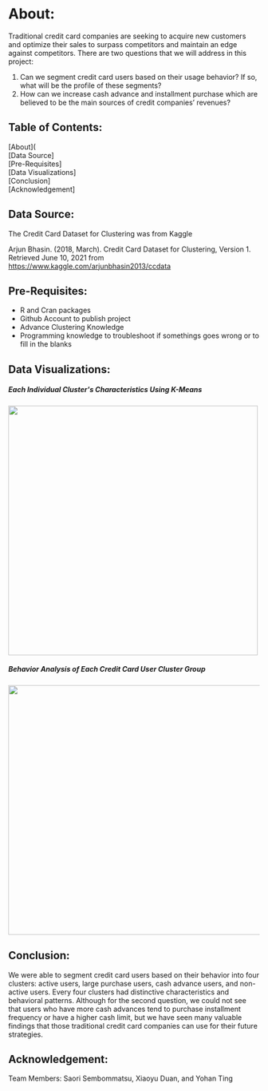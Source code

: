 # About:
Traditional credit card companies are seeking to acquire new customers and optimize their
sales to surpass competitors and maintain an edge against competitors. There are two questions that we will address in this project: 
1. Can we segment credit card users based on their usage behavior? If so, what will be the profile of these
segments? 
2. How can we increase cash advance and installment purchase which are believed to be the main sources of credit companies’ revenues? 

## Table of Contents:
[About]( </br>
[Data Source] </br>
[Pre-Requisites] </br>
[Data Visualizations] </br>
[Conclusion] </br>
[Acknowledgement] 

## Data Source:
The Credit Card Dataset for Clustering was from Kaggle

Arjun Bhasin. (2018, March). Credit Card Dataset for Clustering, Version 1. Retrieved
June 10, 2021 from https://www.kaggle.com/arjunbhasin2013/ccdata

## Pre-Requisites:
+ R and Cran packages
+ Github Account to publish project
+ Advance Clustering Knowledge
+ Programming knowledge to troubleshoot if somethings goes wrong or to fill in the blanks

## Data Visualizations: 
<h5>Each Individual Cluster's Characteristics Using K-Means</h5> 
<img src="https://user-images.githubusercontent.com/54777897/236713479-88f80a7f-fa2e-4864-9163-380802720a7d.png" width="500" height="500" />
<h5>Behavior Analysis of Each Credit Card User Cluster Group</h5>
<img src="https://user-images.githubusercontent.com/54777897/236713754-0687f904-20f5-41e7-81a2-76223ce55cbe.png" width="700" height="500" />

## Conclusion: 
We were able to segment credit card users based on their behavior into four
clusters: active users, large purchase users, cash advance users, and non-active users. Every four
clusters had distinctive characteristics and behavioral patterns. Although for the second question, we could not see that users
who have more cash advances tend to purchase installment frequency or have a higher cash limit, but
we have seen many valuable findings that those traditional credit card companies can use for
their future strategies.

## Acknowledgement:
Team Members: Saori Sembommatsu, Xiaoyu Duan, and Yohan Ting
